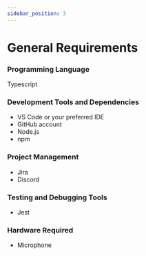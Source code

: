 ```yaml
---
sidebar_position: 3
---
```


# General Requirements

### Programming Language
Typescript

### Development Tools and Dependencies
- VS Code or your preferred IDE
- GitHub account 
- Node.js
- npm

### Project Management
- Jira
- Discord

### Testing and Debugging Tools
- Jest

### Hardware Required
- Microphone

